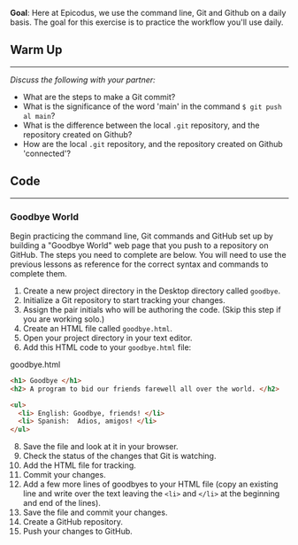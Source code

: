 **Goal**:  Here at Epicodus, we use the command line, Git and Github on a daily basis. The goal for this exercise is to practice the workflow you'll use daily.

## Warm Up
<hr />

_Discuss the following with your partner:_

* What are the steps to make a Git commit?
* What is the significance of the word 'main' in the command `$ git push al main`?
* What is the difference between the local `.git` repository, and the repository created on Github?
* How are the local `.git` repository, and the repository created on Github 'connected'?

## Code
<hr />

### Goodbye World

Begin practicing the command line, Git commands and GitHub set up by building a "Goodbye World" web page that you push to a repository on GitHub.  The steps you need to complete are below.  You will need to use the previous lessons as reference for the correct syntax and commands to complete them.

1.  Create a new project directory in the Desktop directory called `goodbye`.
2.  Initialize a Git repository to start tracking your changes.
3.  Assign the pair initials who will be authoring the code.  (Skip this step if you are working solo.)
4.  Create an HTML file called `goodbye.html`.
5.  Open your project directory in your text editor.
6.  Add this HTML code to your `goodbye.html` file:

<div class="filename">goodbye.html</div>

```html
<h1> Goodbye </h1>
<h2> A program to bid our friends farewell all over the world. </h2>

<ul>
  <li> English: Goodbye, friends! </li>
  <li> Spanish:  Adios, amigos! </li>
</ul>
```

8.  Save the file and look at it in your browser.
9.  Check the status of the changes that Git is watching.
10. Add the HTML file for tracking.
11.  Commit your changes.
12.  Add a few more lines of goodbyes to your HTML file (copy an existing line and write over the text leaving the `<li>` and `</li>` at the beginning and end of the lines).
13.  Save the file and commit your changes.
14.  Create a GitHub repository.
15.  Push your changes to GitHub.
